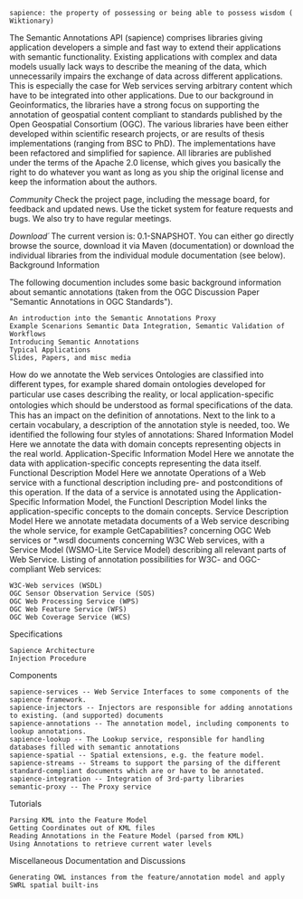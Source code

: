 
    sapience: the property of possessing or being able to possess wisdom (​Wiktionary)

The Semantic Annotations API (sapience) comprises libraries giving application developers a simple and fast way to extend
their applications with semantic functionality. Existing applications with complex and data models usually lack ways to describe
the meaning of the data, which unnecessarily impairs the exchange of data across different applications. This is especially the
case for Web services serving arbitrary content which have to be integrated into other applications. Due to our background in
Geoinformatics, the libraries have a strong focus on supporting the annotation of geospatial content compliant to standards
published by the Open Geospatial Consortium (OGC). The various libraries have been either developed within scientific research
projects, or are results of thesis implementations (ranging from BSC to PhD). The implementations have been refactored and
simplified for sapience.
All libraries are published under the terms of the Apache 2.0 license, which gives you basically the right to do whatever you
want as long as you ship the original license and keep the information about the authors. 

*Community*
Check the project page, including the ​message board, for feedback and updated news. Use the ticket system for feature requests and bugs. We also try to have regular meetings.

*Download´*
The current version is: 0.1-SNAPSHOT. You can either go directly browse the source,
download it via Maven (documentation) or download the individual libraries from the individual module documentation (see below).
Background Information

The following documention includes some basic background information about semantic annotations
(taken from the ​OGC Discussion Paper "Semantic Annotations in OGC Standards").

    An introduction into the Semantic Annotations Proxy
    Example Scenarions Semantic Data Integration, Semantic Validation of Workflows
    Introducing Semantic Annotations
    Typical Applications
    Slides, Papers, and misc media 

How do we annotate the Web services
Ontologies are classified into different types, for example shared domain ontologies developed for particular use cases describing the reality, or local application-speciﬁc ontologies which should be understood as formal speciﬁcations of the data. This has an impact on the definition of annotations. Next to the link to a certain vocabulary, a description of the annotation style is needed, too. We identified the following four styles of annotations:
Shared Information Model
Here we annotate the data with domain concepts representing objects in the real world.
Application-Specific Information Model
Here we annotate the data with application-specific concepts representing the data itself.
Functional Description Model
Here we annotate Operations of a Web service with a functional description including pre- and postconditions of this operation. If the data of a service is annotated using the Application-Specific Information Model, the Functionl Description Model links the application-specific concepts to the domain concepts.
Service Description Model
Here we annotate metadata documents of a Web service describing the whole service, for example GetCapabilities? concerning OGC Web services or *.wsdl documents concerning W3C Web services, with a Service Model (WSMO-Lite Service Model) describing all relevant parts of Web Service.
Listing of annotation possibilities for W3C- and OGC-compliant Web services:

    W3C-Web services (WSDL)
    OGC Sensor Observation Service (SOS)
    OGC Web Processing Service (WPS)
    OGC Web Feature Service (WFS)
    OGC Web Coverage Service (WCS) 

Specifications

    Sapience Architecture
    Injection Procedure 

Components

    sapience-services -- Web Service Interfaces to some components of the sapience framework.
    sapience-injectors -- Injectors are responsible for adding annotations to existing. (and supported) documents
    sapience-annotations -- The annotation model, including components to lookup annotations.
    sapience-lookup -- The Lookup service, responsible for handling databases filled with semantic annotations
    sapience-spatial -- Spatial extensions, e.g. the feature model.
    sapience-streams -- Streams to support the parsing of the different standard-compliant documents which are or have to be annotated.
    sapience-integration -- Integration of 3rd-party libraries
    semantic-proxy -- The Proxy service 

Tutorials

    Parsing KML into the Feature Model
    Getting Coordinates out of KML files
    Reading Annotations in the Feature Model (parsed from KML)
    Using Annotations to retrieve current water levels 

Miscellaneous Documentation and Discussions

    Generating OWL instances from the feature/annotation model and apply SWRL spatial built-ins 
